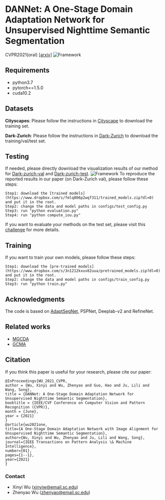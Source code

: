 # DANNet: A One-Stage Domain Adaptation Network for Unsupervised Nighttime Semantic Segmentation
CVPR2021(oral) [[arxiv]](https://arxiv.org/abs/2104.10834)
![Framework](./imgs/network.png)
## Requirements
* python3.7
* pytorch==1.5.0
* cuda10.2
## Datasets
**Cityscapes**: Please follow the instructions in [Cityscape](https://www.cityscapes-dataset.com/) to download the training set.

**Dark-Zurich**: Please follow the instructions in [Dark-Zurich](https://www.trace.ethz.ch/publications/2019/GCMA_UIoU/) to download the training/val/test set.
## Testing
If needed, please directly download the visualization results of our method for [Dark-zurich-val](https://www.dropbox.com/s/dq8ahvau9eaxgjc/dannet_PSPNet_val.zip?dl=0) and [Dark-zurich-test](https://www.dropbox.com/s/sph3eiotrc8oxo4/dannet_PSPNet_test.zip?dl=0).
![Framework](./imgs/vis.png)
To reproduce the reported results in our paper (on Dark-Zurich val), please follow these steps:
```
Step1: download the [trained models](https://www.dropbox.com/s/fmlq806p2wqf311/trained_models.zip?dl=0) and put it in the root.
Step2: change the data and model paths in configs/test_config.py
Step3: run "python evaluation.py"
Step4: run "python compute_iou.py"
```
If you want to evaluate your methods on the test set, please visit this [challenge](https://competitions.codalab.org/competitions/23553) for more details.
## Training 
If you want to train your own models, please follow these steps:
```
Step1: download the [pre-trained models](https://www.dropbox.com/s/3n1212kxuv82uua/pretrained_models.zip?dl=0) and put it in the root.
Step2: change the data and model paths in configs/train_config.py
Step3: run "python train.py"
```
## Acknowledgments
The code is based on [AdaptSegNet](https://github.com/wasidennis/AdaptSegNet), PSPNet, Deeplab-v2 and RefineNet.
## Related works
* [MGCDA](https://github.com/sakaridis/MGCDA)
* [GCMA](https://www.trace.ethz.ch/publications/2019/GCMA_UIoU/GCMA_UIoU-Sakaridis+Dai+Van_Gool-ICCV_19.pdf)
## Citation
If you think this paper is useful for your research, please cite our paper:
```
@InProceedings{WU_2021_CVPR,
author = {Wu, Xinyi and Wu, Zhenyao and Guo, Hao and Ju, Lili and Wang, Song},
title = {DANNet: A One-Stage Domain Adaptation Network for Unsupervised Nighttime Semantic Segmentation},
booktitle = {IEEE/CVF Conference on Computer Vision and Pattern Recognition (CVPR)},
month = {June},
year = {2021}
}
@article{wu2021one,
title={A One-Stage Domain Adaptation Network with Image Alignment for Unsupervised Nighttime Semantic Segmentation},
author={Wu, Xinyi and Wu, Zhenyao and Ju, Lili and Wang, Song},
journal={IEEE Transactions on Pattern Analysis \& Machine Intelligence},
number={01},
pages={1--1},
year={2021}
}
```
### Contact
* Xinyi Wu (xinyiw@email.sc.edu)
* Zhenyao Wu (zhenyao@email.sc.edu)
